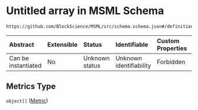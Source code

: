 # Untitled array in MSML Schema

```txt
https://github.com/BlockScience/MSML/src/schema.schema.json#/definitions/MSMLSpec/properties/Metrics
```



| Abstract            | Extensible | Status         | Identifiable            | Custom Properties | Additional Properties | Access Restrictions | Defined In                                                                                    |
| :------------------ | :--------- | :------------- | :---------------------- | :---------------- | :-------------------- | :------------------ | :-------------------------------------------------------------------------------------------- |
| Can be instantiated | No         | Unknown status | Unknown identifiability | Forbidden         | Allowed               | none                | [schema.schema.json\*](../../out/math_spec_mapping/schema.schema.json "open original schema") |

## Metrics Type

`object[]` ([Metric](schema-definitions-metric.md))
